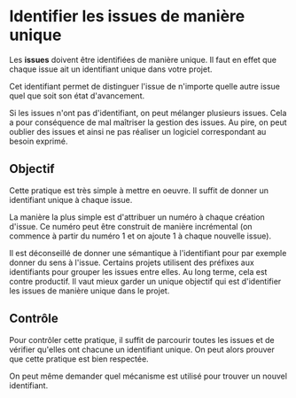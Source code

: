Identifier les issues de manière unique
=======================================

Les **issues** doivent être identifiées de manière unique. Il faut en effet que chaque issue ait un identifiant unique dans votre projet.

Cet identifiant permet de distinguer l'issue de n'importe quelle autre issue quel que soit son état d'avancement.

Si les issues n'ont pas d'identifiant, on peut mélanger plusieurs issues. Cela a pour conséquence de mal maîtriser la gestion des issues. Au pire, on peut oublier des issues et ainsi ne pas réaliser un logiciel correspondant au besoin exprimé.

Objectif
--------

Cette pratique est très simple à mettre en oeuvre. Il suffit de donner un identifiant unique à chaque issue.

La manière la plus simple est d'attribuer un numéro à chaque création d'issue. Ce numéro peut être construit de manière incrémental (on commence à partir du numéro 1 et on ajoute 1 à chaque nouvelle issue).

Il est déconseillé de donner une sémantique à l'identifiant pour par exemple donner du sens à l'issue. Certains projets utilisent des préfixes aux identifiants pour grouper les issues entre elles. Au long terme, cela est contre productif. Il vaut mieux garder un unique objectif qui est d'identifier les issues de manière unique dans le projet.

Contrôle
--------

Pour contrôler cette pratique, il suffit de parcourir toutes les issues et de vérifier qu'elles ont chacune un identifiant unique. On peut alors prouver que cette pratique est bien respectée.

On peut même demander quel mécanisme est utilisé pour trouver un nouvel identifiant.
